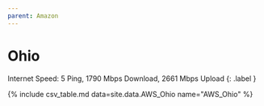```yaml
---
parent: Amazon
---
```


# Ohio  

Internet Speed: 5 Ping, 1790 Mbps Download, 2661 Mbps Upload
{: .label }

{% include csv_table.md data=site.data.AWS_Ohio name="AWS_Ohio" %}
